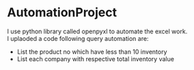 # AutomationProject
I use python library called openpyxl to automate the excel work.     
I uplaoded a code following query automation are:
* List the product no which have less than 10 inventory
* List each company with respective total inventory value
